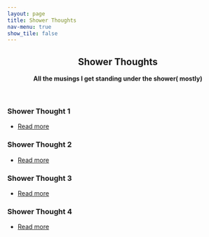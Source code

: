 ```yaml
---
layout: page
title: Shower Thoughts
nav-menu: true
show_tile: false
---
```


<div id="main">
  <section id="one">
  	<div class="inner">
  		<header class="major">
  			<h2>Shower Thoughts</h2>
        <b>All the musings I get standing under the shower( mostly)</b>
  		</header>
  	</div>
  </section>
  <section id="two" class="spotlights">
    <section>
      <div class="content">
        <div class="inner">
          <h3>Shower Thought 1</h3>
          <ul class="actions">
            <li><a href="belgium.html" class="button">Read more</a></li>
          </ul>
        </div>
      </div>
    </section>
    <section>
      <div class="content">
        <div class="inner">
          <h3>Shower Thought 2</h3>
          <ul class="actions">
            <li><a href="belgium.html" class="button">Read more</a></li>
          </ul>
        </div>
      </div>
    </section>
    <section>
      <div class="content">
        <div class="inner">
          <h3>Shower Thought 3</h3>
          <ul class="actions">
            <li><a href="belgium.html" class="button">Read more</a></li>
          </ul>
        </div>
      </div>
    </section>
    <section>
      <div class="content">
        <div class="inner">
          <h3>Shower Thought 4</h3>
          <ul class="actions">
            <li><a href="belgium.html" class="button">Read more</a></li>
          </ul>
        </div>
      </div>
    </section>
  </section>
</div>
